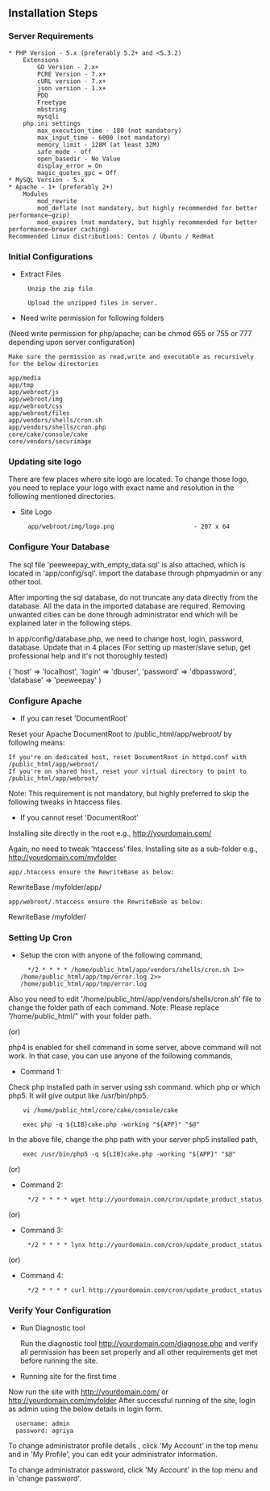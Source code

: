 Installation Steps
------------------

### Server Requirements

    * PHP Version - 5.x (preferably 5.2+ and <5.3.2)
        Extensions
            GD Version - 2.x+
            PCRE Version - 7.x+
            cURL version - 7.x+
            json version - 1.x+
            PDO
            Freetype
            mbstring
            mysqli
        php.ini settings
            max_execution_time - 180 (not mandatory)
            max_input_time - 6000 (not mandatory)
            memory_limit - 128M (at least 32M)
            safe_mode - off
            open_basedir - No Value
            display_error = On
            magic_quotes_gpc = Off
    * MySQL Version - 5.x
    * Apache - 1+ (preferably 2+)
        Modules
            mod_rewrite
            mod_deflate (not mandatory, but highly recommended for better performance–gzip)
            mod_expires (not mandatory, but highly recommended for better performance–browser caching)
    Recommended Linux distributions: Centos / Ubuntu / RedHat

### Initial Configurations
* Extract Files
		
		Unzip the zip file

		Upload the unzipped files in server.

* Need write permission for following folders

(Need write permission for php/apache; can be chmod 655 or 755 or 777 depending upon server configuration)

    Make sure the permission as read,write and executable as recursively for the below directories

    app/media
    app/tmp
    app/webroot/js
    app/webroot/img
    app/webroot/css
    app/webroot/files
    app/vendors/shells/cron.sh
    app/vendors/shells/cron.php
    core/cake/console/cake
    core/vendors/securimage


### Updating site logo

There are few places where site logo are located. To change those logo, you need to replace your logo with exact name and resolution in the following mentioned directories.

* Site Logo

    	app/webroot/img/logo.png                      - 207 x 64


### Configure Your Database

The sql file 'peeweepay_with_empty_data.sql' is also attached, which is located in 'app/config/sql'. import the database through phpmyadmin or any other tool.

After importing the sql database, do not truncate any data directly from the database. All the data in the imported database are required. Removing unwanted cities can be done through administrator end which will be explained later in the following steps.

In app/config/database.php, we need to change host, login, password, database. Update that in 4 places (For setting up master/slave setup, get professional help and it's not thoroughly tested)

(
  'host' => 'localhost',
  'login' => 'dbuser',
  'password' => 'dbpassword',
  'database' => 'peeweepay'
)

### Configure Apache

* If you can reset 'DocumentRoot'

Reset your Apache DocumentRoot to /public_html/app/webroot/ by following means:

    If you're on dedicated host, reset DocumentRoot in httpd.conf with /public_html/app/webroot/
    If you're on shared host, reset your virtual directory to point to /public_html/app/webroot/

Note: This requirement is not mandatory, but highly preferred to skip the following tweaks in htaccess files.

* If you cannot reset 'DocumentRoot'

Installing site directly in the root e.g., http://yourdomain.com/

Again, no need to tweak 'htaccess' files.
Installing site as a sub-folder e.g., http://yourdomain.com/myfolder

    app/.htaccess ensure the RewriteBase as below:

RewriteBase    /myfolder/app/

    app/webroot/.htaccess ensure the RewriteBase as below:

RewriteBase	/myfolder/

### Setting Up Cron

* Setup the cron with anyone of the following command,

		*/2 * * * * /home/public_html/app/vendors/shells/cron.sh 1>> /home/public_html/app/tmp/error.log 2>> /home/public_html/app/tmp/error.log

Also you need to edit '/home/public_html/app/vendors/shells/cron.sh' file to change the folder path of each command. Note: Please replace ”/home/public_html/” with your folder path.

(or)

php4 is enabled for shell command in some server, above command will not work. In that case, you can use anyone of the following commands,

* Command 1:

Check php installed path in server using ssh command. which php or which php5. It will give output like /usr/bin/php5.

		vi /home/public_html/core/cake/console/cake
 
		exec php -q ${LIB}cake.php -working "${APP}" "$@"

In the above file, change the php path with your server php5 installed path,

		exec /usr/bin/php5 -q ${LIB}cake.php -working "${APP}" "$@"

(or)

* Command 2:

		*/2 * * * * wget http://yourdomain.com/cron/update_product_status

(or)

* Command 3:

		*/2 * * * * lynx http://yourdomain.com/cron/update_product_status

(or)

* Command 4:

		*/2 * * * * curl http://yourdomain.com/cron/update_product_status

### Verify Your Configuration

* Run Diagnostic tool

    Run the diagnostic tool http://yourdomain.com/diagnose.php and verify all permission has been set properly and all other requirements get met before running the site.

* Running site for the first time

Now run the site with http://yourdomain.com/ or http://yourdomain.com/myfolder
After successful running of the site, login as admin using the below details in login form.

      username: admin
      password: agriya

To change administrator profile details , click 'My Account' in the top menu and in 'My Profile', you can edit your administrator information.

To change administrator password, click 'My Account' in the top menu and in 'change password'.


